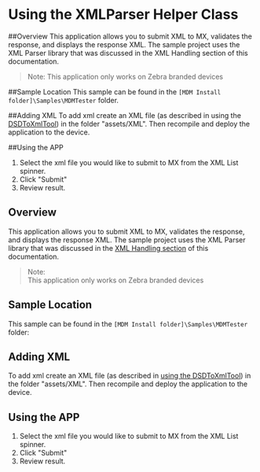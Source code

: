 # Using the XMLParser Helper Class

##Overview
This application allows you to submit XML to MX, validates the response, and displays the response XML. The sample project uses the XML Parser library that was discussed in the XML Handling section of this documentation.

>Note: This application only works on Zebra branded devices

##Sample Location
This sample can be found in the `[MDM Install folder]\Samples\MDMTester` folder.

##Adding XML
To add xml create an XML file (as described in using the [DSDToXmlTool](../xml/generate)) in the folder "assets/XML". Then recompile and deploy the application to the device.

##Using the APP
1. Select the xml file you would like to submit to MX from the XML List spinner.
2. Click "Submit"
3. Review result.

## Overview

This application allows you to submit XML to MX, validates the response, and displays the response XML. The sample project uses the XML Parser library that was discussed in the [XML Handling section](../xml/xmlparser) of this documentation.

> Note:  
> This application only works on Zebra branded devices

## Sample Location
This sample can be found in the `[MDM Install folder]\Samples\MDMTester` folder:

## Adding XML 

To add xml create an XML file (as described in [using the DSDToXmlTool](../xml/generate)) in the folder "assets/XML". Then recompile and deploy the application to the device.

## Using the APP

1. Select the xml file you would like to submit to MX from the XML List spinner. 
2. Click "Submit"
3. Review result. 

